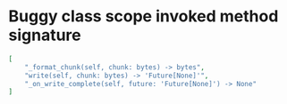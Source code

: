 # Buggy class scope invoked method signature

```json
[
    "_format_chunk(self, chunk: bytes) -> bytes",
    "write(self, chunk: bytes) -> 'Future[None]'",
    "_on_write_complete(self, future: 'Future[None]') -> None"
]
```
